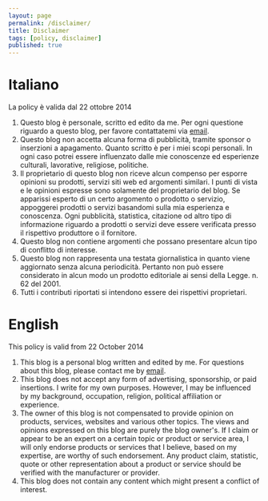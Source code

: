 ```yaml
---
layout: page
permalink: /disclaimer/
title: Disclaimer
tags: [policy, disclaimer]
published: true
---
```

# Italiano #
La policy è valida dal 22 ottobre 2014

1. Questo blog è personale, scritto ed edito da me. Per ogni questione riguardo a questo blog, per favore contattatemi via <a href="mailto:{{site.owner.email}}" class="author-email">email</a>.
2. Questo blog non accetta alcuna forma di pubblicità, tramite sponsor o inserzioni a apagamento. Quanto scritto è per i miei scopi personali. In ogni caso potrei essere influenzato dalle mie conoscenze ed esperienze culturali, lavorative, religiose, politiche.
3. Il proprietario di questo blog non riceve alcun compenso per esporre opinioni su prodotti, servizi siti web ed argomenti similari. I punti di vista e le opinioni espresse sono solamente del proprietario del blog. Se apparissi esperto di un certo argomento o prodotto o servizio, appoggerei prodotti o servizi basandomi sulla mia esperienza e conoscenza. Ogni pubblicità, statistica, citazione od altro tipo di informazione riguardo a prodotti o servizi deve essere verificata presso il rispettivo produttore o il fornitore.
4. Questo blog non contiene argomenti che possano presentare alcun tipo di conflitto di interesse.
5. Questo blog non rappresenta una testata giornalistica in quanto viene aggiornato senza alcuna periodicità. Pertanto non può essere considerato in alcun modo un prodotto editoriale ai sensi della Legge. n. 62 del 2001.
6. Tutti i contributi riportati si intendono essere dei rispettivi proprietari.

# English #
This policy is valid from 22 October 2014

1. This blog is a personal blog written and edited by me. For questions about this blog, please contact me by <a href="mailto:{{site.owner.email}}" class="author-email">email</a>.
2. This blog does not accept any form of advertising, sponsorship, or paid insertions. I write for my own purposes. However, I may be influenced by my background, occupation, religion, political affiliation or experience.
3. The owner of this blog is not compensated to provide opinion on products, services, websites and various other topics. The views and opinions expressed on this blog are purely the blog owner's. If I claim or appear to be an expert on a certain topic or product or service area, I will only endorse products or services that I believe, based on my expertise, are worthy of such endorsement. Any product claim, statistic, quote or other representation about a product or service should be verified with the manufacturer or provider.
4. This blog does not contain any content which might present a conflict of interest.
